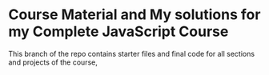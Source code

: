 # Course Material and My solutions for my Complete JavaScript Course

This branch of the repo contains starter files and final code for all sections and projects of the course,
